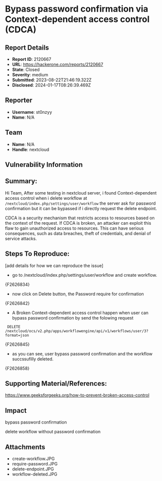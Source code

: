 #  Bypass password confirmation via Context-dependent access control (CDCA)

## Report Details
- **Report ID**: 2120667
- **URL**: https://hackerone.com/reports/2120667
- **State**: Closed
- **Severity**: medium
- **Submitted**: 2023-08-22T21:46:19.322Z
- **Disclosed**: 2024-01-17T08:26:39.469Z

## Reporter
- **Username**: st0nzyy
- **Name**: N/A

## Team
- **Name**: N/A
- **Handle**: nextcloud

## Vulnerability Information
## Summary:
Hi Team,
After some testing in nextcloud server, i found  Context-dependent access control when i delete workflow at ``` /nextcloud/index.php/settings/user/workflow ``` the server ask for password confirmation but it can be bypassed if i directly request the delete endpoint.

CDCA is a security mechanism that restricts access to resources based on the context of the request. If CDCA is broken, an attacker can exploit this flaw to gain unauthorized access to resources. This can have serious consequences, such as data breaches, theft of credentials, and denial of service attacks.

## Steps To Reproduce:
[add details for how we can reproduce the issue]

- go to /nextcloud/index.php/settings/user/workflow and create workflow.

{F2626834}

- now click on Delete button, the Password require for confirmation

{F2626842}

- A Broken Context-dependent access control happen when user can bypass password confirmation by send the folowing request 

``` DELETE /nextcloud/ocs/v2.php/apps/workflowengine/api/v1/workflows/user/3?format=json```

{F2626845}

- as you can see, user bypass password confirmation and the workflow succssufilly deleted.

{F2626858}

## Supporting Material/References:

https://www.geeksforgeeks.org/how-to-prevent-broken-access-control

## Impact

bypass password confirmation

delete workflow without password confirmation

## Attachments
- create-workflow.JPG
- require-password.JPG
- delete-endpoint.JPG
- workflow-deleted.JPG
